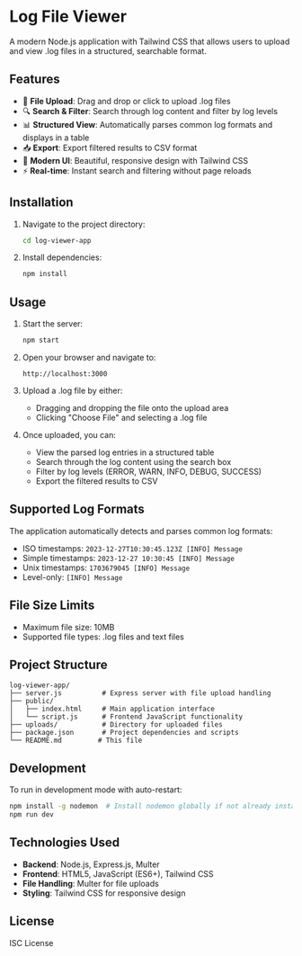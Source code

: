 # Log File Viewer

A modern Node.js application with Tailwind CSS that allows users to upload and view .log files in a structured, searchable format.

## Features

- 📁 **File Upload**: Drag and drop or click to upload .log files
- 🔍 **Search & Filter**: Search through log content and filter by log levels
- 📊 **Structured View**: Automatically parses common log formats and displays in a table
- 📥 **Export**: Export filtered results to CSV format
- 🎨 **Modern UI**: Beautiful, responsive design with Tailwind CSS
- ⚡ **Real-time**: Instant search and filtering without page reloads

## Installation

1. Navigate to the project directory:
   ```bash
   cd log-viewer-app
   ```

2. Install dependencies:
   ```bash
   npm install
   ```

## Usage

1. Start the server:
   ```bash
   npm start
   ```

2. Open your browser and navigate to:
   ```
   http://localhost:3000
   ```

3. Upload a .log file by either:
   - Dragging and dropping the file onto the upload area
   - Clicking "Choose File" and selecting a .log file

4. Once uploaded, you can:
   - View the parsed log entries in a structured table
   - Search through the log content using the search box
   - Filter by log levels (ERROR, WARN, INFO, DEBUG, SUCCESS)
   - Export the filtered results to CSV

## Supported Log Formats

The application automatically detects and parses common log formats:

- ISO timestamps: `2023-12-27T10:30:45.123Z [INFO] Message`
- Simple timestamps: `2023-12-27 10:30:45 [INFO] Message`
- Unix timestamps: `1703679045 [INFO] Message`
- Level-only: `[INFO] Message`

## File Size Limits

- Maximum file size: 10MB
- Supported file types: .log files and text files

## Project Structure

```
log-viewer-app/
├── server.js          # Express server with file upload handling
├── public/
│   ├── index.html     # Main application interface
│   └── script.js      # Frontend JavaScript functionality
├── uploads/           # Directory for uploaded files
├── package.json       # Project dependencies and scripts
└── README.md         # This file
```

## Development

To run in development mode with auto-restart:

```bash
npm install -g nodemon  # Install nodemon globally if not already installed
npm run dev
```

## Technologies Used

- **Backend**: Node.js, Express.js, Multer
- **Frontend**: HTML5, JavaScript (ES6+), Tailwind CSS
- **File Handling**: Multer for file uploads
- **Styling**: Tailwind CSS for responsive design

## License

ISC License 